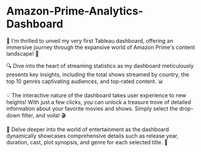 # Amazon-Prime-Analytics-Dashboard

🎉 I'm thrilled to unveil my very first Tableau dashboard, offering an immersive journey through the expansive world of Amazon Prime's content landscape! 🚀

🔍 Dive into the heart of streaming statistics as my dashboard meticulously presents key insights, including the total shows streamed by country, the top 10 genres captivating audiences, and top-rated content. 📊

💡 The interactive nature of the dashboard takes user experience to new heights! With just a few clicks, you can unlock a treasure trove of detailed information about your favorite movies and shows. Simply select the drop-down filter, and voila! 🎬

🔎 Delve deeper into the world of entertainment as the dashboard dynamically showcases comprehensive details such as release year, duration, cast, plot synopsis, and genre for each selected title. 🌟
